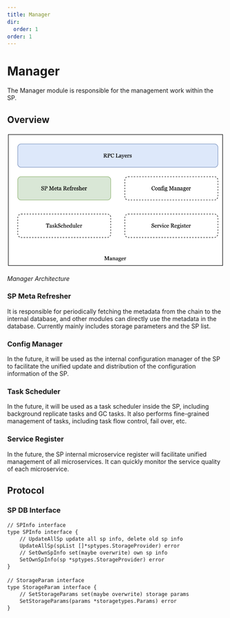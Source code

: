 ```yaml
---
title: Manager
dir:
  order: 1
order: 1
---
```


# Manager
The Manager module is responsible for the management work within the SP.

## Overview
![manager-architecture](../../../../static/asset/08-SP-Manager.jpg)

<div style="align:center"><i>Manager Architecture</i></div>

### SP Meta Refresher
It is responsible for periodically fetching the metadata from the chain to the internal database, 
and other modules can directly use the metadata in the database. Currently mainly includes storage 
parameters and the SP list.

### Config Manager
In the future, it will be used as the internal configuration manager of the SP to facilitate the 
unified update and distribution of the configuration information of the SP.

### Task Scheduler
In the future, it will be used as a task scheduler inside the SP, including background replicate 
tasks and GC tasks. It also performs fine-grained management of tasks, including task flow control, 
fail over, etc.

### Service Register
In the future, the SP internal microservice register will facilitate unified management of all 
microservices. It can quickly monitor the service quality of each microservice.

## Protocol
### SP DB Interface
```golang
// SPInfo interface
type SPInfo interface {
    // UpdateAllSp update all sp info, delete old sp info
    UpdateAllSp(spList []*sptypes.StorageProvider) error
    // SetOwnSpInfo set(maybe overwrite) own sp info
    SetOwnSpInfo(sp *sptypes.StorageProvider) error
}

// StorageParam interface
type StorageParam interface {
    // SetStorageParams set(maybe overwrite) storage params
    SetStorageParams(params *storagetypes.Params) error
}
```




